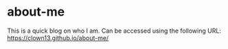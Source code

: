 # about-me
This is a quick blog on who I am.
Can be accessed using the following URL: https://clown13.github.io/about-me/
